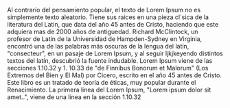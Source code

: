 Al contrario del pensamiento popular, el texto de Lorem Ipsum no es simplemente texto aleatorio.
Tiene sus raices en una pieza cl´sica de la literatura del Latin, que data del año 45 antes de Cristo, 
haciendo que este adquiera mas de 2000 años de antiguedad. Richard McClintock, un profesor de Latin de la Universidad de 
Hampden-Sydney en Virginia, encontró una de las palabras más oscuras de la lengua del latín, "consecteur", en un pasaje de Lorem 
Ipsum, y al seguir ljkjkeyendo distintos textos del latín, descubrió la fuente indudable. Lorem Ipsum viene de las secciones 1.10.32 y 1.
10.33 de "de Finnibus Bonorum et Malorum" (Los Extremos del Bien y El Mal) por Cicero, escrito en el año 45 antes de Cristo. Este 
libro es un tratado de teoría de éticas, muy popular durante el Renacimiento. La primera linea del Lorem Ipsum, "Lorem ipsum dolor sit 
amet..", viene de una linea en la sección 1.10.32